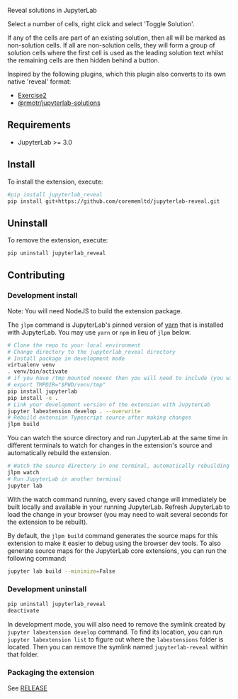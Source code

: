 Reveal solutions in JupyterLab

Select a number of cells, right click and select 'Toggle Solution'.

If any of the cells are part of an existing solution, then all will be marked as non-solution cells. If all are non-solution cells, they will form a group of solution cells where the first cell is used as the leading solution text whilst the remaining cells are then hidden behind a button.

Inspired by the following plugins, which this plugin also converts to its own native 'reveal' format:

 * [Exercise2](https://jupyter-contrib-nbextensions.readthedocs.io/en/latest/nbextensions/exercise2/readme.html)
 * [@rmotr/jupyterlab-solutions](https://www.npmjs.com/package/@rmotr/jupyterlab-solutions)

## Requirements

- JupyterLab >= 3.0

## Install

To install the extension, execute:

```bash
#pip install jupyterlab_reveal
pip install git+https://github.com/corememltd/jupyterlab-reveal.git
```

## Uninstall

To remove the extension, execute:

```bash
pip uninstall jupyterlab_reveal
```

## Contributing

### Development install

Note: You will need NodeJS to build the extension package.

The `jlpm` command is JupyterLab's pinned version of
[yarn](https://yarnpkg.com/) that is installed with JupyterLab. You may use
`yarn` or `npm` in lieu of `jlpm` below.

```bash
# Clone the repo to your local environment
# Change directory to the jupyterlab_reveal directory
# Install package in development mode
virtualenv venv
. venv/bin/activate
# if you have /tmp mounted noexec then you will need to include (you will see an error about not being able to load an .so)
# export TMPDIR="$PWD/venv/tmp"
pip install jupyterlab
pip install -e .
# Link your development version of the extension with JupyterLab
jupyter labextension develop . --overwrite
# Rebuild extension Typescript source after making changes
jlpm build
```

You can watch the source directory and run JupyterLab at the same time in different terminals to watch for changes in the extension's source and automatically rebuild the extension.

```bash
# Watch the source directory in one terminal, automatically rebuilding when needed
jlpm watch
# Run JupyterLab in another terminal
jupyter lab
```

With the watch command running, every saved change will immediately be built locally and available in your running JupyterLab. Refresh JupyterLab to load the change in your browser (you may need to wait several seconds for the extension to be rebuilt).

By default, the `jlpm build` command generates the source maps for this extension to make it easier to debug using the browser dev tools. To also generate source maps for the JupyterLab core extensions, you can run the following command:

```bash
jupyter lab build --minimize=False
```

### Development uninstall

```bash
pip uninstall jupyterlab_reveal
deactivate
```

In development mode, you will also need to remove the symlink created by `jupyter labextension develop`
command. To find its location, you can run `jupyter labextension list` to figure out where the `labextensions`
folder is located. Then you can remove the symlink named `jupyterlab-reveal` within that folder.

### Packaging the extension

See [RELEASE](RELEASE.md)
